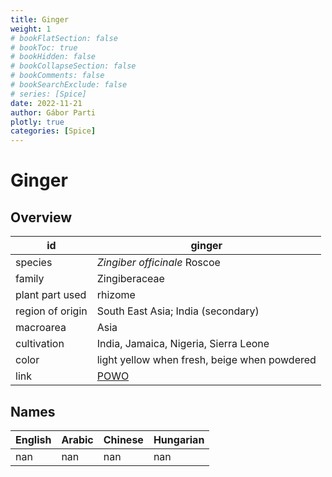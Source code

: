 ```yaml
---
title: Ginger
weight: 1
# bookFlatSection: false
# bookToc: true
# bookHidden: false
# bookCollapseSection: false
# bookComments: false
# bookSearchExclude: false
# series: [Spice]
date: 2022-11-21
author: Gábor Parti
plotly: true
categories: [Spice]
---
```


# Ginger

## Overview

|       id       |                       ginger                      |
|----------------|---------------------------------------------------|
|     species    |            *Zingiber officinale* Roscoe           |
|     family     |                   Zingiberaceae                   |
| plant part used|                      rhizome                      |
|region of origin|         South East Asia; India (secondary)        |
|    macroarea   |                        Asia                       |
|   cultivation  |       India, Jamaica, Nigeria, Sierra Leone       |
|      color     |    light yellow when fresh, beige when powdered   |
|      link      |[POWO](https://powo.science.kew.org/taxon/798372-1)|

 ## Names
|English|Arabic|Chinese|Hungarian|
|-------|------|-------|---------|
|  nan  |  nan |  nan  |   nan   |